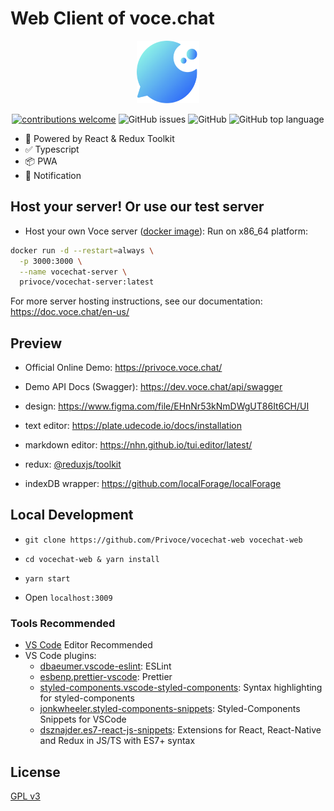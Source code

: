 # Web Client of voce.chat

<center>
  <img src="./public/android-chrome-192x192.png" width="100" height="100">
</center>
<p>
<center>

[![contributions welcome](https://img.shields.io/badge/contributions-welcome-brightgreen.svg?style=flat)](https://github.com/privoce/vocechat-web/issues)
![GitHub issues](https://img.shields.io/github/issues-raw/Privoce/vocechat-web) ![GitHub](https://img.shields.io/github/license/privoce/vocechat-web) ![GitHub top language](https://img.shields.io/github/languages/top/privoce/vocechat-web)

</center>

- 🎉 Powered by React & Redux Toolkit
- ✅ Typescript
- 📦 PWA
- 📢 Notification

## Host your server! Or use our test server

- Host your own Voce server ([docker image](https://hub.docker.com/r/privoce/vocechat-server/tags)): 
Run on x86_64 platform:
```bash
docker run -d --restart=always \
  -p 3000:3000 \
  --name vocechat-server \
  privoce/vocechat-server:latest
```
For more server hosting instructions, see our documentation: https://doc.voce.chat/en-us/

## Preview




- Official Online Demo: https://privoce.voce.chat/
- Demo API Docs (Swagger): https://dev.voce.chat/api/swagger

- design: https://www.figma.com/file/EHnNr53kNmDWgUT86It6CH/UI
- text editor: https://plate.udecode.io/docs/installation
- markdown editor: https://nhn.github.io/tui.editor/latest/
- redux: [@reduxjs/toolkit](https://redux-toolkit.js.org/introduction/getting-started)
- indexDB wrapper: https://github.com/localForage/localForage

## Local Development

- `git clone https://github.com/Privoce/vocechat-web vocechat-web`

- `cd vocechat-web & yarn install`

- `yarn start`

- Open `localhost:3009`

### Tools Recommended

- [VS Code](https://code.visualstudio.com/) Editor Recommended
- VS Code plugins:
  - [dbaeumer.vscode-eslint](https://marketplace.visualstudio.com/items?itemName=dbaeumer.vscode-eslint): ESLint
  - [esbenp.prettier-vscode](https://marketplace.visualstudio.com/items?itemName=esbenp.prettier-vscode): Prettier
  - [styled-components.vscode-styled-components](https://marketplace.visualstudio.com/items?itemName=styled-components.vscode-styled-components): Syntax highlighting for styled-components
  - [jonkwheeler.styled-components-snippets](https://marketplace.visualstudio.com/items?itemName=jonkwheeler.styled-components-snippets): Styled-Components Snippets for VSCode
  - [dsznajder.es7-react-js-snippets](https://marketplace.visualstudio.com/items?itemName=dsznajder.es7-react-js-snippets): Extensions for React, React-Native and Redux in JS/TS with ES7+ syntax

## License

[GPL v3](https://github.com/Privoce/vocechat-web/blob/main/LICENSE)
